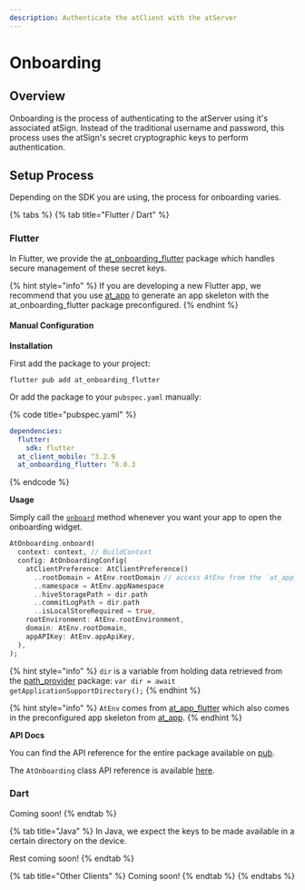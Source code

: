```yaml
---
description: Authenticate the atClient with the atServer
---
```


# Onboarding

## Overview

Onboarding is the process of authenticating to the atServer using it's associated atSign. Instead of the traditional username and password, this process uses the atSign's secret cryptographic keys to perform authentication.

## Setup Process

Depending on the SDK you are using, the process for onboarding varies.

{% tabs %}
{% tab title="Flutter / Dart" %}
### Flutter

In Flutter, we provide the [at\_onboarding\_flutter](https://pub.dev/packages/at\_onboarding\_flutter) package which handles secure management of these secret keys.

{% hint style="info" %}
If you are developing a new Flutter app, we recommend that you use [at\_app](https://pub.dev/packages/at\_app) to generate an app skeleton with the at\_onboarding\_flutter package preconfigured.
{% endhint %}

#### Manual Configuration

**Installation**

First add the package to your project:

```
flutter pub add at_onboarding_flutter
```

Or add the package to your `pubspec.yaml` manually:

{% code title="pubspec.yaml" %}
```yaml
dependencies:
  flutter:
    sdk: flutter
  at_client_mobile: ^3.2.9
  at_onboarding_flutter: ^6.0.3
```
{% endcode %}

**Usage**

Simply call the [`onboard`](https://pub.dev/documentation/at\_onboarding\_flutter/latest/at\_onboarding/AtOnboarding/onboard.html) method whenever you want your app to open the onboarding widget.

```dart
AtOnboarding.onboard(
  context: context, // BuildContext
  config: AtOnboardingConfig(
    atClientPreference: AtClientPreference()
      ..rootDomain = AtEnv.rootDomain // access AtEnv from the `at_app_flutter` package
      ..namespace = AtEnv.appNamespace
      ..hiveStoragePath = dir.path
      ..commitLogPath = dir.path
      ..isLocalStoreRequired = true,
    rootEnvironment: AtEnv.rootEnvironment,
    domain: AtEnv.rootDomain,
    appAPIKey: AtEnv.appApiKey,
  ),
);
```

{% hint style="info" %}
`dir` is a variable from holding data retrieved from the [path\_provider](https://pub.dev/packages/path\_provider) package: `var dir = await getApplicationSupportDirectory();`
{% endhint %}

{% hint style="info" %}
`AtEnv` comes from [at\_app\_flutter](https://pub.dev/packages/at\_app\_flutter) which also comes in the preconfigured app skeleton from [at\_app](https://pub.dev/packages/at\_app).
{% endhint %}

**API Docs**

You can find the API reference for the entire package available on [pub](https://pub.dev/documentation/at\_onboarding\_flutter/latest/).

The `AtOnboarding` class API reference is available [here](https://pub.dev/documentation/at\_onboarding\_flutter/latest/at\_onboarding/AtOnboarding-class.html).

### Dart

Coming soon!
{% endtab %}

{% tab title="Java" %}
In Java, we expect the keys to be made available in a certain directory on the device.

Rest coming soon!
{% endtab %}

{% tab title="Other Clients" %}
Coming soon!
{% endtab %}
{% endtabs %}
